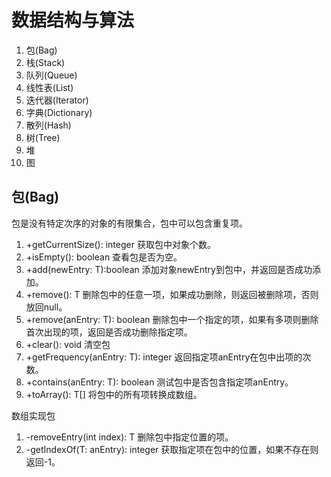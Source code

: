 # 数据结构与算法  
1. 包(Bag)  
1. 栈(Stack)
1. 队列(Queue)
1. 线性表(List) 
1. 迭代器(Iterator)
1. 字典(Dictionary)
1. 散列(Hash)
1. 树(Tree)
1. 堆
1. 图

## 包(Bag)
包是没有特定次序的对象的有限集合，包中可以包含重复项。
1. +getCurrentSize(): integer  获取包中对象个数。  
2. +isEmpty(): boolean  查看包是否为空。  
3. +add(newEntry: T):boolean 添加对象newEntry到包中，并返回是否成功添加。 
4. +remove(): T 删除包中的任意一项，如果成功删除，则返回被删除项，否则放回null。  
5. +remove(anEntry: T): boolean 删除包中一个指定的项，如果有多项则删除首次出现的项，返回是否成功删除指定项。  
6. +clear():  void  清空包  
7. +getFrequency(anEntry: T): integer 返回指定项anEntry在包中出项的次数。
8. +contains(anEntry: T): boolean 测试包中是否包含指定项anEntry。
9. +toArray(): T[] 将包中的所有项转换成数组。 

数组实现包   
1. -removeEntry(int index): T 删除包中指定位置的项。  
1. -getIndexOf(T: anEntry): integer 获取指定项在包中的位置，如果不存在则返回-1。 
